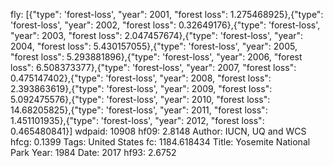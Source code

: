 fly: [{"type": 'forest-loss', "year": 2001, "forest loss": 1.275468925},{"type": 'forest-loss', "year": 2002, "forest loss": 0.32649176},{"type": 'forest-loss', "year": 2003, "forest loss": 2.047457674},{"type": 'forest-loss', "year": 2004, "forest loss": 5.430157055},{"type": 'forest-loss', "year": 2005, "forest loss": 5.293881896},{"type": 'forest-loss', "year": 2006, "forest loss": 6.508373377},{"type": 'forest-loss', "year": 2007, "forest loss": 0.475147402},{"type": 'forest-loss', "year": 2008, "forest loss": 2.393863619},{"type": 'forest-loss', "year": 2009, "forest loss": 5.092475576},{"type": 'forest-loss', "year": 2010, "forest loss": 14.68205825},{"type": 'forest-loss', "year": 2011, "forest loss": 1.451101935},{"type": 'forest-loss', "year": 2012, "forest loss": 0.465480841}]
wdpaid: 10908
hf09: 2.8148
Author: IUCN, UQ and WCS
hfcg: 0.1399
Tags: United States
fc: 1184.618434
Title: Yosemite National Park
Year: 1984
Date: 2017
hf93: 2.6752
